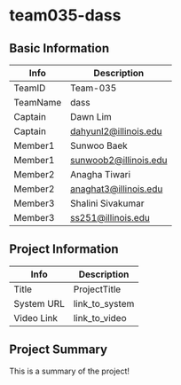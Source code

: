 # team035-dass

## Basic Information

|   Info      |        Description     |
| ----------- | ---------------------- |
| TeamID      |        Team-035        |
| TeamName    |          dass          |
| Captain     |         Dawn Lim       |
| Captain     |  dahyunl2@illinois.edu |
| Member1     |        Sunwoo Baek     |
| Member1     |  sunwoob2@illinois.edu |
| Member2     |       Anagha Tiwari    |
| Member2     |  anaghat3@illinois.edu |
| Member3     |    Shalini Sivakumar   |
| Member3     |    ss251@illinois.edu  |

## Project Information

|   Info      |        Description     |
| ----------- | ---------------------- |
|  Title      |       ProjectTitle     |
| System URL  |      link_to_system    |
| Video Link  |      link_to_video     |

## Project Summary

This is a summary of the project!
